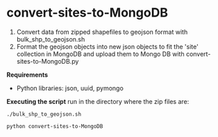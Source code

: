 # convert-sites-to-MongoDB


1. Convert data from zipped shapefiles to geojson format with bulk_shp_to_geojson.sh
2. Format the geojson objects into new json objects to fit the 'site' collection in MongoDB and upload them to Mongo DB with convert-sites-to-MongoDB.py 

<b>Requirements</b>
- Python libraries: json, uuid, pymongo

<b>Executing the script</b>
run in the directory where the zip files are:
```
./bulk_shp_to_geojson.sh
```
```
python convert-sites-to-MongoDB
```
